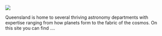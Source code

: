 ![](featured.png)


Queensland is home to several thriving astronomy departments with expertise ranging from how planets form to the fabric of the cosmos. On this site you can find .... 
